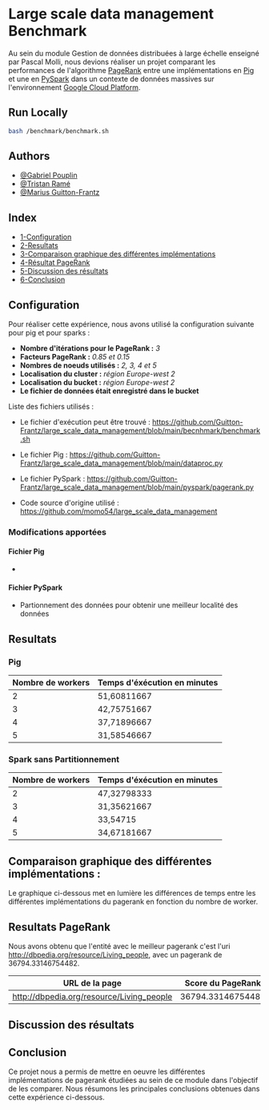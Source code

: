 # Large scale data management Benchmark

Au sein du module Gestion de données distribuées à large échelle enseigné par Pascal Molli, nous devions réaliser un projet comparant les performances de l'algorithme [PageRank](https://wikipedia.org/wiki/PageRank) entre une implémentations en [Pig](https://pig.apache.org/) et une en [PySpark](https://spark.apache.org/docs/latest/api/python/index.html) dans un contexte de données massives sur l'environnement [Google Cloud Platform](https://cloud.google.com).

## Run Locally

```bash
bash /benchmark/benchmark.sh
```
## Authors

- [@Gabriel Pouplin](https://github.com/Lapin-Obez)
- [@Tristan Ramé](https://github.com/TRRame)
- [@Marius Guitton-Frantz](https://github.com/Guitton-Frantz)

## Index

* [1-Configuration](#configuration) 
* [2-Resultats](#resultats) 
* [3-Comparaison graphique des différentes implémentations](#comparaison-graphique-des-différentes-implementations)
* [4-Résultat PageRank](#resultats-pagerank)
* [5-Discussion des résultats](#discussion-des-resultats)
* [6-Conclusion](#conclusion)


<a name="configuration"/>

## Configuration

Pour réaliser cette expérience, nous avons utilisé la configuration suivante pour pig et pour sparks :
* **Nombre d'itérations pour le PageRank :** _3_
* **Facteurs PageRank :** _0.85 et 0.15_
* **Nombres de noeuds utilisés :** _2, 3, 4 et 5_
* **Localisation du cluster :** _région Europe-west 2_
* **Localisation du bucket :** _région Europe-west 2_
* **Le fichier de données était enregistré dans le bucket**

Liste des fichiers utilisés : 
* Le fichier d'exécution peut être trouvé : https://github.com/Guitton-Frantz/large_scale_data_management/blob/main/becnhmark/benchmark.sh

* Le fichier Pig : https://github.com/Guitton-Frantz/large_scale_data_management/blob/main/dataproc.py

* Le fichier PySpark : https://github.com/Guitton-Frantz/large_scale_data_management/blob/main/pyspark/pagerank.py

* Code source d'origine utilisé : https://github.com/momo54/large_scale_data_management

### Modifications apportées
#### **Fichier Pig**
* 

#### **Fichier PySpark**
* Partionnement des données pour obtenir une meilleur localité des données


<a name="resultats"/>

## Resultats

### Pig

| Nombre de workers | Temps d'éxécution en minutes |
|---|---|
| 2 | 51,60811667 |
| 3 | 42,75751667 |
| 4 | 37,71896667 |
| 5 | 31,58546667 |

### Spark sans Partitionnement

| Nombre de workers | Temps d'éxécution en minutes |
|---|---|
| 2 | 47,32798333 |
| 3 | 31,35621667 |
| 4 | 33,54715 |
| 5 | 34,67181667 |

<a name="comparaison-graphique-des-différentes-implementations"/>

## Comparaison graphique des différentes implémentations :
Le graphique ci-dessous met en lumière les différences de temps entre les différentes implémentations du pagerank en fonction du nombre de worker.

<a name="resultats-pagerank"/>

## Resultats PageRank
Nous avons obtenu que l'entité avec le meilleur pagerank c'est l'uri http://dbpedia.org/resource/Living_people, avec un pagerank de 36794.33146754482.

| URL de la page | Score du PageRank |
|---|---|
| http://dbpedia.org/resource/Living_people |  36794.33146754482  |


<a name="discussion-des-resultats"/>

## Discussion des résultats


<a name="conclusion"/>

## Conclusion
Ce projet nous a permis de mettre en oeuvre les différentes implémentations de pagerank étudiées au sein de ce module dans l'objectif de les comparer. Nous résumons les principales conclusions obtenues dans cette expérience ci-dessous.
